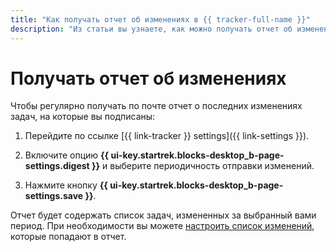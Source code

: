 ```yaml
---
title: "Как получать отчет об изменениях в {{ tracker-full-name }}"
description: "Из статьи вы узнаете, как можно получать отчет об изменениях." 
---
```


# Получать отчет об изменениях

Чтобы регулярно получать по почте отчет о последних изменениях задач, на которые вы подписаны:

<!---1. {% include [open-personal-settings](../../_includes/tracker/open-personal-settings.md) %}-->

1. Перейдите по ссылке [{{ link-tracker }} settings]({{ link-settings }}).

1. Включите опцию **{{ ui-key.startrek.blocks-desktop_b-page-settings.digest }}** и выберите периодичность отправки изменений.

1. Нажмите кнопку **{{ ui-key.startrek.blocks-desktop_b-page-settings.save }}**.

Отчет будет содержать список задач, измененных за выбранный вами период. При необходимости вы можете [настроить список изменений](notification-settings.md), которые попадают в отчет.
